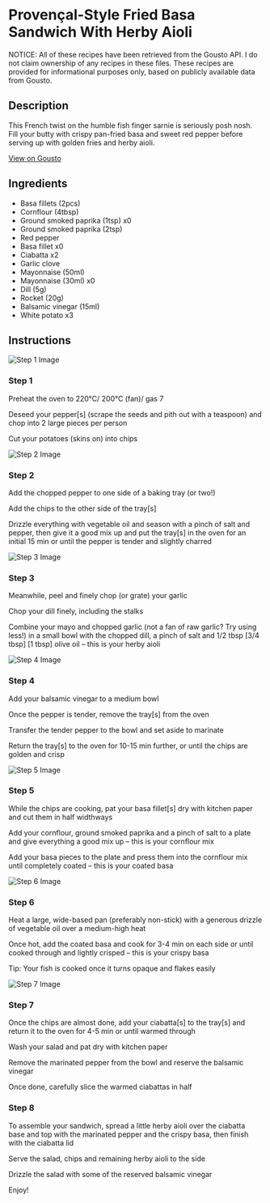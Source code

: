 # Provençal-Style Fried Basa Sandwich With Herby Aioli

NOTICE: All of these recipes have been retrieved from the Gousto API. I do not claim ownership of any recipes in these files. These recipes are provided for informational purposes only, based on publicly available data from Gousto.

## Description

This French twist on the humble fish finger sarnie is seriously posh nosh. Fill your butty with crispy pan-fried basa and sweet red pepper before serving up with golden fries and herby aioli.   


[View on Gousto](https://www.gousto.co.uk/recipes/cookbook/provencal-style-fried-basa-sandwich-with-herby-aioli)

## Ingredients

- Basa fillets (2pcs)
- Cornflour (4tbsp)
- Ground smoked paprika (1tsp) x0
- Ground smoked paprika (2tsp)
- Red pepper
- Basa fillet x0
- Ciabatta x2
- Garlic clove
- Mayonnaise (50ml)
- Mayonnaise (30ml) x0
- Dill (5g)
- Rocket (20g)
- Balsamic vinegar (15ml)
- White potato x3

## Instructions

![Step 1 Image](https://production-media.gousto.co.uk/cms/recipe-step-image/Step-1-1658226056060-x200.jpg)

### Step 1

Preheat the oven to 220°C/ 200°C (fan)/ gas 7

Deseed your pepper[s] (scrape the seeds and pith out with a teaspoon) and chop into 2<span class="text-danger"> </span>large pieces per person

Cut your potatoes (skins on) into chips

![Step 2 Image](https://production-media.gousto.co.uk/cms/recipe-step-image/Step-2-1658226059590-x200.jpg)

### Step 2

Add the chopped pepper to one side of a baking tray (or two!)

Add the chips to the other side of the tray[s]

Drizzle everything with vegetable oil and season with a pinch of salt and pepper, then give it a good mix up and put the tray[s] in the oven for an initial 15 min or until the pepper is tender and slightly charred

![Step 3 Image](https://production-media.gousto.co.uk/cms/recipe-step-image/Step-3-1658226062975-x200.jpg)

### Step 3

Meanwhile, peel and finely chop (or grate) your garlic

Chop your dill finely, including the stalks

Combine your mayo and chopped garlic (not a fan of raw garlic? Try using less!) in a small bowl with the chopped dill, a pinch of salt and 1/2 tbsp <span class="text-purple">[3/4 tbsp]</span><span class="text-danger"> [1 tbsp]</span> olive oil – this is your herby aioli

![Step 4 Image](https://production-media.gousto.co.uk/cms/recipe-step-image/Step-4-1658226067252-x200.jpg)

### Step 4

Add your balsamic vinegar to a medium bowl

Once the pepper is tender, remove the tray[s] from the oven

Transfer the tender pepper to the bowl and set aside to marinate

Return the tray[s] to the oven for 10-15 min further, or until the chips are golden and crisp

![Step 5 Image](https://production-media.gousto.co.uk/cms/recipe-step-image/Step-5-1658226070951-x200.jpg)

### Step 5

While the chips are cooking, pat your basa fillet[s] dry with kitchen paper and cut them in half widthways

Add your cornflour, ground smoked paprika and a pinch of salt to a plate and give everything a good mix up – this is your cornflour mix

Add your basa pieces to the plate and press them into the cornflour mix until completely coated – this is your coated basa

![Step 6 Image](https://production-media.gousto.co.uk/cms/recipe-step-image/Step-6-1658226074835-x200.jpg)

### Step 6

Heat a large, wide-based pan (preferably non-stick) with a generous drizzle of vegetable oil over a medium-high heat

Once hot, add the coated basa and cook for 3-4 min on each side or until cooked through and lightly crisped – this is your crispy basa

Tip: Your fish is cooked once it turns opaque and flakes easily

![Step 7 Image](https://production-media.gousto.co.uk/cms/recipe-step-image/Step-7-1658226078952-x200.jpg)

### Step 7

Once the chips are almost done, add your ciabatta[s] to the tray[s] and return it to the oven for 4-5 min or until warmed through

Wash your salad and pat dry with kitchen paper

Remove the marinated pepper from the bowl and reserve the balsamic vinegar

Once done, carefully slice the warmed ciabattas in half

### Step 8

To assemble your sandwich, spread a little herby aioli over the ciabatta base and top with the marinated pepper and the crispy basa, then finish with the ciabatta lid

Serve the salad, chips and remaining herby aioli to the side

Drizzle the salad with some of the reserved balsamic vinegar

Enjoy!

